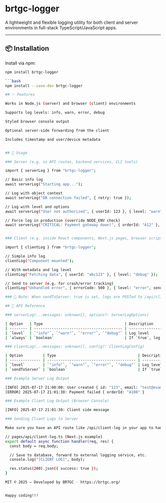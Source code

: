 # brtgc-logger

A lightweight and flexible logging utility for both client and server environments in full-stack TypeScript/JavaScript apps.

---

## 📦 Installation

Install via npm:

```bash
npm install brtgc-logger

```bash
npm install --save-dev brtgc-logger

## ✨ Features

Works in Node.js (server) and browser (client) environments

Supports log levels: info, warn, error, debug

Styled browser console output

Optional server-side forwarding from the client

Includes timestamp and user/device metadata


## 🚀 Usage

### Server (e.g. in API routes, backend services, CLI tools)

import { serverLog } from "brtgc-logger";

// Basic info log
await serverLog("Starting app...");

// Log with object context
await serverLog("DB connection failed", { retry: true });

// Log with level and options
await serverLog("User not authorized", { userId: 123 }, { level: "warn" });

// Force log in production (override NODE_ENV check)
await serverLog("CRITICAL: Payment gateway down!", { orderId: "A12" }, { always: true });


### Client (e.g. inside React components, Next.js pages, browser scripts)

import { clientLog } from "brtgc-logger";

// Simple info log
clientLog("Component mounted");

// With metadata and log level
clientLog("Fetching data", { userId: "abc123" }, { level: "debug" });

// Send to server (e.g. for crash/error tracking)
clientLog("Unhandled error", { errorCode: 500 }, { level: "error", sendToServer: true });

### 📝 Note: When sendToServer: true is set, logs are POSTed to /api/client-log. You'll need to create this API endpoint in your app to receive and handle logs.

## 📄 API Reference

### serverLog(...messages: unknown[], options?: ServerLogOptions)

| Option   | Type                                     | Description                       |
| -------- | ---------------------------------------- | --------------------------------- |
| `level`  | `"info"`, `"warn"`, `"error"`, `"debug"` | Log level                         |
| `always` | `boolean`                                | If `true`, log even in production |

### clientLog(...messages: unknown[], config?: ClientLogConfig)

| Option         | Type                                     | Description                                        |
| -------------- | ---------------------------------------- | -------------------------------------------------- |
| `level`        | `"info"`, `"warn"`, `"error"`, `"debug"` | Log level                                          |
| `sendToServer` | `boolean`                                | If `true`, sends log to `/api/client-log` endpoint |

### Example Server Log Output

[INFO] 2025-07-17 21:00:00: User created { id: "123", email: "test@example.com" }
[ERROR] 2025-07-17 21:01:30: Payment failed { orderId: "A100" }

### Example Client Log Output (Browser Console)

[INFO] 2025-07-17 21:01:30: Client side message

### Sending Client Logs to Server

Make sure you have an API route like /api/client-log in your app to handle logs sent from the frontend:

// pages/api/client-log.ts (Next.js example)
export default async function handler(req, res) {
  const body = req.body;

  // Save to database, forward to external logging service, etc.
  console.log("[CLIENT LOG]", body);

  res.status(200).json({ success: true });
}

MIT © 2025 — Developed by BRTGC - https://brtgc.org/


Happy coding!!!